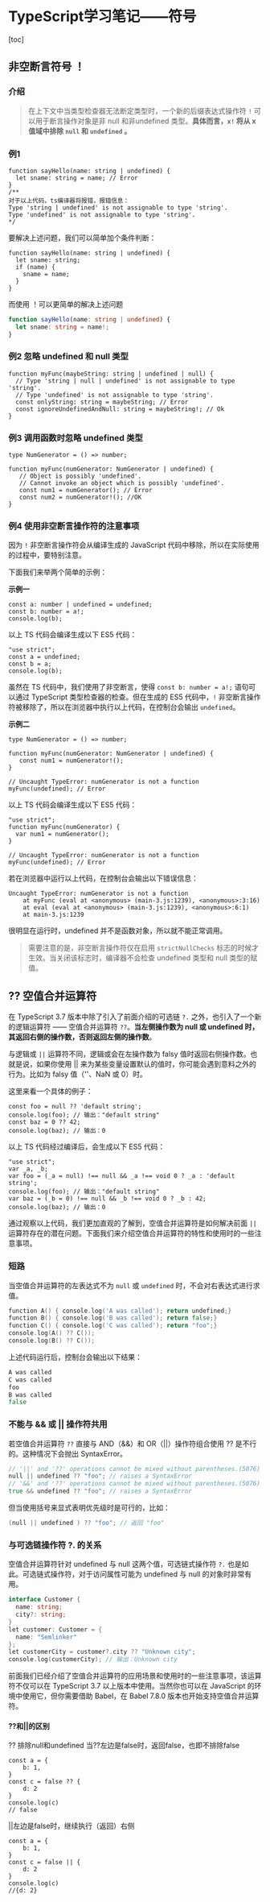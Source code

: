 # TypeScript学习笔记——符号

[toc]

## 非空断言符号 ！

### 介绍

> 在上下文中当类型检查器无法断定类型时，一个新的后缀表达式操作符 `!` 可以用于断言操作对象是非 null 和非undefined 类型。**具体而言，`x!` 将从 x 值域中排除 `null` 和 `undefined` 。**

### 例1 

```tsx
function sayHello(name: string | undefined) {
  let sname: string = name; // Error
}
/**
对于以上代码，ts编译器将报错，报错信息：
Type 'string | undefined' is not assignable to type 'string'.
Type 'undefined' is not assignable to type 'string'.
*/
```

要解决上述问题，我们可以简单加个条件判断：

```tsx
function sayHello(name: string | undefined) {
  let sname: string;
  if (name) {
    sname = name;
  }
}
```

而使用 ！可以更简单的解决上述问题

```ts
function sayHello(name: string | undefined) {
  let sname: string = name!;
}
```

### 例2 忽略 undefined 和 null 类型

```tsx
function myFunc(maybeString: string | undefined | null) {
  // Type 'string | null | undefined' is not assignable to type 'string'.
  // Type 'undefined' is not assignable to type 'string'. 
  const onlyString: string = maybeString; // Error
  const ignoreUndefinedAndNull: string = maybeString!; // Ok
}
```

### 例3 调用函数时忽略 undefined 类型

```tsx
type NumGenerator = () => number;

function myFunc(numGenerator: NumGenerator | undefined) {
   // Object is possibly 'undefined'. 
   // Cannot invoke an object which is possibly 'undefined'.
   const num1 = numGenerator(); // Error
   const num2 = numGenerator!(); //OK
}
```

### 例4 使用非空断言操作符的注意事项

因为 `!` 非空断言操作符会从编译生成的 JavaScript 代码中移除，所以在实际使用的过程中，要特别注意。

下面我们来举两个简单的示例：

**示例一**

```tsx
const a: number | undefined = undefined;
const b: number = a!;
console.log(b); 
```

以上 TS 代码会编译生成以下 ES5 代码：

```tsx
"use strict";
const a = undefined;
const b = a;
console.log(b);
```

虽然在 TS 代码中，我们使用了非空断言，使得 `const b: number = a!;` 语句可以通过 TypeScript 类型检查器的检查。但在生成的 ES5 代码中，`!` 非空断言操作符被移除了，所以在浏览器中执行以上代码，在控制台会输出 `undefined`。

**示例二**

```
type NumGenerator = () => number;

function myFunc(numGenerator: NumGenerator | undefined) {
   const num1 = numGenerator!();
}

// Uncaught TypeError: numGenerator is not a function
myFunc(undefined); // Error
```

以上 TS 代码会编译生成以下 ES5 代码：

```
"use strict";
function myFunc(numGenerator) {
  var num1 = numGenerator();
}

// Uncaught TypeError: numGenerator is not a function
myFunc(undefined); // Error
```

若在浏览器中运行以上代码，在控制台会输出以下错误信息：

```
Uncaught TypeError: numGenerator is not a function
    at myFunc (eval at <anonymous> (main-3.js:1239), <anonymous>:3:16)
    at eval (eval at <anonymous> (main-3.js:1239), <anonymous>:6:1)
    at main-3.js:1239
```

很明显在运行时，undefined 并不是函数对象，所以就不能正常调用。

> 需要注意的是，非空断言操作符仅在启用 `strictNullChecks` 标志的时候才生效。当关闭该标志时，编译器不会检查 undefined 类型和 null 类型的赋值。

## ?? 空值合并运算符

在 TypeScript 3.7 版本中除了引入了前面介绍的可选链 `?.` 之外，也引入了一个新的逻辑运算符 —— 空值合并运算符 `??`。**当左侧操作数为 null 或 undefined 时，其返回右侧的操作数，否则返回左侧的操作数**。

与逻辑或 `||` 运算符不同，逻辑或会在左操作数为 falsy 值时返回右侧操作数。也就是说，如果你使用 || 来为某些变量设置默认的值时，你可能会遇到意料之外的行为。比如为 falsy 值（''、NaN 或 0）时。

这里来看一个具体的例子：

```tsx
const foo = null ?? 'default string';
console.log(foo); // 输出："default string"
const baz = 0 ?? 42;
console.log(baz); // 输出：0 
```

以上 TS 代码经过编译后，会生成以下 ES5 代码：

```tsx
"use strict";
var _a, _b;
var foo = (_a = null) !== null && _a !== void 0 ? _a : 'default string';
console.log(foo); // 输出："default string"
var baz = (_b = 0) !== null && _b !== void 0 ? _b : 42;
console.log(baz); // 输出：0
```

通过观察以上代码，我们更加直观的了解到，空值合并运算符是如何解决前面 `||` 运算符存在的潜在问题。下面我们来介绍空值合并运算符的特性和使用时的一些注意事项。

### 短路

当空值合并运算符的左表达式不为 `null` 或 `undefined` 时，不会对右表达式进行求值。

```go
function A() { console.log('A was called'); return undefined;}
function B() { console.log('B was called'); return false;}
function C() { console.log('C was called'); return "foo";}
console.log(A() ?? C());
console.log(B() ?? C());
```

上述代码运行后，控制台会输出以下结果：

```go
A was called 
C was called 
foo 
B was called 
false 
```

### 不能与 && 或 || 操作符共用

若空值合并运算符 `??` 直接与 AND（&&）和 OR（||）操作符组合使用 ?? 是不行的。这种情况下会抛出 SyntaxError。

```go
// '||' and '??' operations cannot be mixed without parentheses.(5076)
null || undefined ?? "foo"; // raises a SyntaxError
// '&&' and '??' operations cannot be mixed without parentheses.(5076)
true && undefined ?? "foo"; // raises a SyntaxError
```

但当使用括号来显式表明优先级时是可行的，比如：

```go
(null || undefined ) ?? "foo"; // 返回 "foo"
```

### 与可选链操作符 ?. 的关系

空值合并运算符针对 undefined 与 null 这两个值，可选链式操作符 `?.`  也是如此。可选链式操作符，对于访问属性可能为 undefined 与 null 的对象时非常有用。

```go
interface Customer {
  name: string;
  city?: string;
}
let customer: Customer = {
  name: "Semlinker"
};
let customerCity = customer?.city ?? "Unknown city";
console.log(customerCity); // 输出：Unknown city
```

前面我们已经介绍了空值合并运算符的应用场景和使用时的一些注意事项，该运算符不仅可以在 TypeScript 3.7  以上版本中使用。当然你也可以在 JavaScript 的环境中使用它，但你需要借助 Babel，在 Babel 7.8.0  版本也开始支持空值合并运算符。

#### ??和||的区别

?? 排除null和undefined 当??左边是false时，返回false，也即不排除false

```tsx
const a = {
    b: 1,
}
const c = false ?? {
    d: 2
}
console.log(c)
// false
```

||左边是false时，继续执行（返回）右侧

```tsx
const a = {
    b: 1,
}
const c = false || {
    d: 2
}
console.log(c)
//{d: 2}
```

